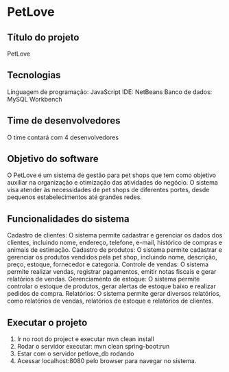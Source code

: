 # PetLove

## Título do projeto
PetLove

## Tecnologias
Linguagem de programação: JavaScript
IDE: NetBeans
Banco de dados: MySQL Workbench

## Time de desenvolvedores
O time contará com 4 desenvolvedores

## Objetivo do software
O PetLove é um sistema de gestão para pet shops que tem como objetivo auxiliar na organização e otimização das atividades do negócio. O sistema visa atender às necessidades de pet shops de diferentes portes, desde pequenos estabelecimentos até grandes redes.

## Funcionalidades do sistema
Cadastro de clientes: O sistema permite cadastrar e gerenciar os dados dos clientes, incluindo nome, endereço, telefone, e-mail, histórico de compras e animais de estimação.
Cadastro de produtos: O sistema permite cadastrar e gerenciar os produtos vendidos pela pet shop, incluindo nome, descrição, preço, estoque, fornecedor e categoria.
Controle de vendas: O sistema permite realizar vendas, registrar pagamentos, emitir notas fiscais e gerar relatórios de vendas.
Gerenciamento de estoque: O sistema permite controlar o estoque de produtos, gerar alertas de estoque baixo e realizar pedidos de compra.
Relatórios: O sistema permite gerar diversos relatórios, como relatórios de vendas, relatórios de estoque e relatórios de clientes.

## Executar o projeto
1. Ir no root do project e executar mvn clean install
2. Rodar o servidor executar: mvn clean spring-boot:run
3. Estar com o servidor petlove_db rodando
4. Acessar localhost:8080 pelo browser para navegar no sistema.
